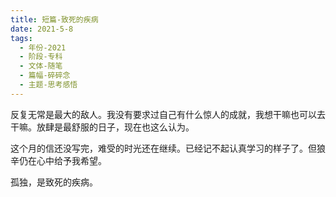 ```yaml
---
title: 短篇-致死的疾病
date: 2021-5-8
tags:
  - 年份-2021
  - 阶段-专科
  - 文体-随笔
  - 篇幅-碎碎念
  - 主题-思考感悟
---
```


反复无常是最大的敌人。我没有要求过自己有什么惊人的成就，我想干嘛也可以去干嘛。放肆是最舒服的日子，现在也这么认为。

这个月的信还没写完，难受的时光还在继续。已经记不起认真学习的样子了。但狼辛仍在心中给予我希望。

孤独，是致死的疾病。
